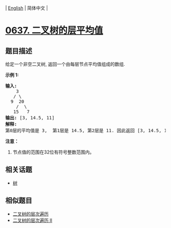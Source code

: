 
| [English](README_EN.md) | 简体中文 |
# [0637. 二叉树的层平均值](https://leetcode-cn.com/problems/average-of-levels-in-binary-tree/)
## 题目描述
<p>给定一个非空二叉树, 返回一个由每层节点平均值组成的数组.</p>

<p><strong>示例 1:</strong></p>

<pre><strong>输入:</strong>
    3
   / \
  9  20
    /  \
   15   7
<strong>输出:</strong> [3, 14.5, 11]
<strong>解释:</strong>
第0层的平均值是 3,  第1层是 14.5, 第2层是 11. 因此返回 [3, 14.5, 11].
</pre>

<p><strong>注意：</strong></p>

<ol>
	<li>节点值的范围在32位有符号整数范围内。</li>
</ol>

## 相关话题
- [树](https://leetcode-cn.com/tag/tree)
## 相似题目
- [二叉树的层次遍历](../binary-tree-level-order-traversal/README.md)
- [二叉树的层次遍历 II](../binary-tree-level-order-traversal-ii/README.md)
